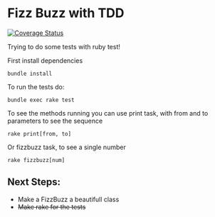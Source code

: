 Fizz Buzz with TDD
===

[![Coverage Status](https://coveralls.io/repos/Cendrao/ruby-fizzbuzz/badge.svg?branch=master&service=github)](https://coveralls.io/github/Cendrao/ruby-fizzbuzz?branch=master)


Trying to do some tests with ruby test!

First install dependencies

```
bundle install
```

To run the tests do:

```
bundle exec rake test
```


To see the methods running you can use print task, with from and to parameters to see the sequence

```
rake print[from, to]
```

Or fizzbuzz task, to see a single number

```
rake fizzbuzz[num]
```



Next Steps:
-----

* Make a FizzBuzz a beautifull class
* ~~Make rake for the tests~~